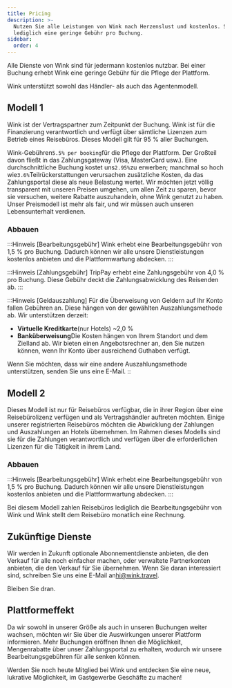 ```yaml
---
title: Pricing
description: >-
  Nutzen Sie alle Leistungen von Wink nach Herzenslust und kostenlos. Sie zahlen
  lediglich eine geringe Gebühr pro Buchung.
sidebar:
  order: 4
---
```

Alle Dienste von Wink sind für jedermann kostenlos nutzbar. Bei einer Buchung erhebt Wink eine geringe Gebühr für die Pflege der Plattform.

Wink unterstützt sowohl das Händler- als auch das Agentenmodell.

## Modell 1

Wink ist der Vertragspartner zum Zeitpunkt der Buchung. Wink ist für die Finanzierung verantwortlich und verfügt über sämtliche Lizenzen zum Betrieb eines Reisebüros.
Dieses Modell gilt für 95 % aller Buchungen.

Wink-Gebühren`5.5% per booking`für die Pflege der Plattform.
Der Großteil davon fließt in das Zahlungsgateway (Visa, MasterCard usw.). Eine durchschnittliche Buchung kostet uns`2.95%`zu erwerben; manchmal so hoch wie`3.6%`Teilrückerstattungen verursachen zusätzliche Kosten, da das Zahlungsportal diese als neue Belastung wertet.
Wir möchten jetzt völlig transparent mit unseren Preisen umgehen, um allen Zeit zu sparen, bevor sie versuchen, weitere Rabatte auszuhandeln, ohne Wink genutzt zu haben. Unser Preismodell ist mehr als fair, und wir müssen auch unseren Lebensunterhalt verdienen.

### Abbauen

:::Hinweis \[Bearbeitungsgebühr]
Wink erhebt eine Bearbeitungsgebühr von 1,5 % pro Buchung. Dadurch können wir alle unsere Dienstleistungen kostenlos anbieten und die Plattformwartung abdecken.
:::

:::Hinweis \[Zahlungsgebühr]
TripPay erhebt eine Zahlungsgebühr von 4,0 % pro Buchung. Diese Gebühr deckt die Zahlungsabwicklung des Reisenden ab.
:::

:::Hinweis \[Geldauszahlung]
Für die Überweisung von Geldern auf Ihr Konto fallen Gebühren an. Diese hängen von der gewählten Auszahlungsmethode ab. Wir unterstützen derzeit:

* **Virtuelle Kreditkarte**(nur Hotels) ~2,0 %
* **Banküberweisung**Die Kosten hängen von Ihrem Standort und dem Zielland ab. Wir bieten einen Angebotsrechner an, den Sie nutzen können, wenn Ihr Konto über ausreichend Guthaben verfügt.

Wenn Sie möchten, dass wir eine andere Auszahlungsmethode unterstützen, senden Sie uns eine E-Mail.
::

## Modell 2

Dieses Modell ist nur für Reisebüros verfügbar, die in ihrer Region über eine Reisebürolizenz verfügen und als Vertragshändler auftreten möchten. Einige unserer registrierten Reisebüros möchten die Abwicklung der Zahlungen und Auszahlungen an Hotels übernehmen. Im Rahmen dieses Modells sind sie für die Zahlungen verantwortlich und verfügen über die erforderlichen Lizenzen für die Tätigkeit in ihrem Land.

### Abbauen

:::Hinweis \[Bearbeitungsgebühr]
Wink erhebt eine Bearbeitungsgebühr von 1,5 % pro Buchung. Dadurch können wir alle unsere Dienstleistungen kostenlos anbieten und die Plattformwartung abdecken.
:::

Bei diesem Modell zahlen Reisebüros lediglich die Bearbeitungsgebühr von Wink und Wink stellt dem Reisebüro monatlich eine Rechnung.

## Zukünftige Dienste

Wir werden in Zukunft optionale Abonnementdienste anbieten, die den Verkauf für alle noch einfacher machen, oder verwaltete Partnerkonten anbieten, die den Verkauf für Sie übernehmen. Wenn Sie daran interessiert sind, schreiben Sie uns eine E-Mail an<hi@wink.travel>.

Bleiben Sie dran.

## Plattformeffekt

Da wir sowohl in unserer Größe als auch in unseren Buchungen weiter wachsen, möchten wir Sie über die Auswirkungen unserer Plattform informieren. Mehr Buchungen eröffnen Ihnen die Möglichkeit, Mengenrabatte über unser Zahlungsportal zu erhalten, wodurch wir unsere Bearbeitungsgebühren für alle senken können.

Werden Sie noch heute Mitglied bei Wink und entdecken Sie eine neue, lukrative Möglichkeit, im Gastgewerbe Geschäfte zu machen!

